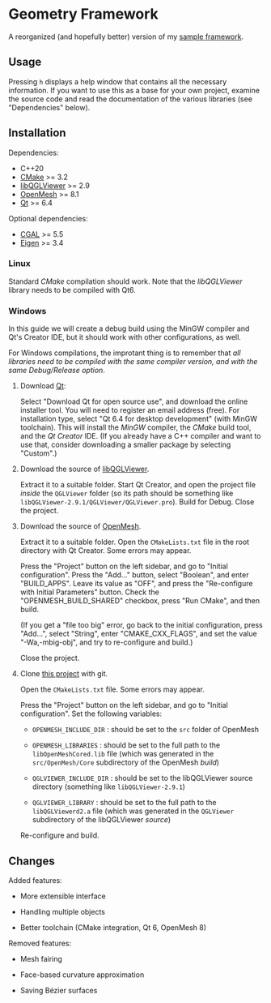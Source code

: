 # Geometry Framework

A reorganized (and hopefully better) version of my
[sample framework](https://github.com/salvipeter/sample-framework).

## Usage

Pressing `h` displays a help window that contains all the necessary information.
If you want to use this as a base for your own project, examine the source code
and read the documentation of the various libraries (see "Dependencies" below).

## Installation

Dependencies:

- C++20
- [CMake](https://cmake.org/) >= 3.2
- [libQGLViewer](http://www.libqglviewer.com/) >= 2.9
- [OpenMesh](http://www.openmesh.org/) >= 8.1
- [Qt](http://qt-project.org/) >= 6.4

Optional dependencies:

- [CGAL](https://www.cgal.org/) >= 5.5
- [Eigen](https://eigen.tuxfamily.org/) >= 3.4

### Linux

Standard *CMake* compilation should work.
Note that the *libQGLViewer* library needs to be compiled with Qt6.

### Windows

In this guide we will create a debug build using the MinGW compiler and Qt's Creator IDE, 
but it should work with other configurations, as well.

For Windows compilations, the improtant thing is to remember that
*all libraries need to be compiled with the same compiler version,
and with the same Debug/Release option*.

1. Download [Qt](https://www.qt.io/):

   Select "Download Qt for open source use", and download the online installer tool.
   You will need to register an email address (free).
   For installation type, select "Qt 6.4 for desktop development" (with MinGW toolchain).
   This will install the *MinGW* compiler, the *CMake* build tool,
   and the *Qt Creator* IDE.
   (If you already have a C++ compiler and want to use that, consider downloading
   a smaller package by selecting "Custom".)

1. Download the source of [libQGLViewer](https://libqglviewer.com/).

   Extract it to a suitable folder. Start Qt Creator, and open the project file
   *inside* the `QGLViewer` folder (so its path should be something like
   `libQGLViewer-2.9.1/QGLViewer/QGLViewer.pro`). Build for Debug.
   Close the project.

1. Download the source of [OpenMesh](https://www.openmesh.org/).

   Extract it to a suitable folder. Open the `CMakeLists.txt` file in the
   root directory with Qt Creator. Some errors may appear.
   
   Press the "Project" button on the left sidebar, and go to "Initial configuration".
   Press the "Add..." button, select "Boolean", and enter "BUILD_APPS".
   Leave its value as "OFF", and press the "Re-configure with Initial Parameters" button.
   Check the "OPENMESH_BUILD_SHARED" checkbox, press "Run CMake", and then build.

   (If you get a "file too big" error, go back to the initial configuration,
   press "Add...", select "String", enter "CMAKE_CXX_FLAGS",
   and set the value "-Wa,-mbig-obj", and try to re-configure and build.)

   Close the project.

1. Clone [this project](https://github.com/salvipeter/geo-framework) with git.

   Open the `CMakeLists.txt` file. Some errors may appear.
   
   Press the "Project" button on the left sidebar, and go to "Initial configuration".
   Set the following variables:
   
   - `OPENMESH_INCLUDE_DIR` : should be set to the `src` folder of OpenMesh
   
   - `OPENMESH_LIBRARIES` : should be set to the full path to the `libOpenMeshCored.lib` file
     (which was generated in the `src/OpenMesh/Core` subdirectory of the OpenMesh *build*)
   
   - `QGLVIEWER_INCLUDE_DIR` : should be set to the libQGLViewer source directory
     (something like `libQGLViewer-2.9.1`)
   
   - `QGLVIEWER_LIBRARY` : should be set to the full path to the `libQGLViewerd2.a` file
     (which was generated in the `QGLViewer` subdirectory of the libQGLViewer *source*)

   Re-configure and build.

## Changes

Added features:

- More extensible interface

- Handling multiple objects

- Better toolchain (CMake integration, Qt 6, OpenMesh 8)

Removed features:

- Mesh fairing

- Face-based curvature approximation

- Saving Bézier surfaces
